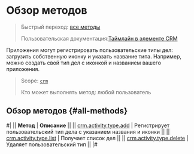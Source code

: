 # Обзор методов

> Быстрый переход: [все методы](#all-methods) 
> 
> Пользовательская документация:[Таймлайн в элементе CRM](https://helpdesk.bitrix24.ru/open/16749348/)

Приложения могут регистрировать пользовательские типы дел: загрузить собственную иконку и указать название типа. Например, можно создать свой тип дел с иконкой и названием вашего приложения. 

> Scope: [`crm`](../../../../scopes/permissions.md)
>
> Кто может выполнять метод: любой пользователь

## Обзор методов {#all-methods}

#|
|| **Метод** | **Описание** ||
|| [crm.activity.type.add](./crm-activity-type-add.md) | Регистрирует пользовательский тип дела с указанием названия и иконки ||
|| [crm.activity.type.list](./crm-activity-type-list.md) | Получает список дел ||
|| [crm.activity.type.delete](./crm-activity-type-delete.md) | Удаляет пользовательский тип ||
|#

